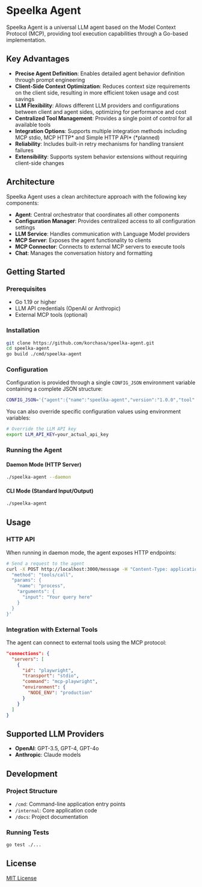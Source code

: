 # Speelka Agent

Speelka Agent is a universal LLM agent based on the Model Context Protocol (MCP), providing tool execution capabilities through a Go-based implementation.

## Key Advantages

- **Precise Agent Definition**: Enables detailed agent behavior definition through prompt engineering
- **Client-Side Context Optimization**: Reduces context size requirements on the client side, resulting in more efficient token usage and cost savings
- **LLM Flexibility**: Allows different LLM providers and configurations between client and agent sides, optimizing for performance and cost
- **Centralized Tool Management**: Provides a single point of control for all available tools
- **Integration Options**: Supports multiple integration methods including MCP stdio, MCP HTTP* and Simple HTTP API* (*planned)
- **Reliability**: Includes built-in retry mechanisms for handling transient failures
- **Extensibility**: Supports system behavior extensions without requiring client-side changes

## Architecture

Speelka Agent uses a clean architecture approach with the following key components:

- **Agent**: Central orchestrator that coordinates all other components
- **Configuration Manager**: Provides centralized access to all configuration settings
- **LLM Service**: Handles communication with Language Model providers
- **MCP Server**: Exposes the agent functionality to clients
- **MCP Connector**: Connects to external MCP servers to execute tools
- **Chat**: Manages the conversation history and formatting

## Getting Started

### Prerequisites

- Go 1.19 or higher
- LLM API credentials (OpenAI or Anthropic)
- External MCP tools (optional)

### Installation

```bash
git clone https://github.com/korchasa/speelka-agent.git
cd speelka-agent
go build ./cmd/speelka-agent
```

### Configuration

Configuration is provided through a single `CONFIG_JSON` environment variable containing a complete JSON structure:

```bash
CONFIG_JSON='{"agent":{"name":"speelka-agent","version":"1.0.0","tool":{"name":"process","description":"Process tool for handling user queries with LLM","argument_name":"input","argument_description":"User query to process"},"llm":{"provider":"openai","api_key":"your_api_key_here","model":"gpt-4o","max_tokens":0,"temperature":0.7,"prompt_template":"You are a helpful AI assistant...","retry":{"max_retries":3,"initial_backoff":1.0,"max_backoff":30.0,"backoff_multiplier":2.0}},"connections":{"servers":[{"id":"server-id-1","transport":"stdio","command":"docker","arguments":["run","-i","--rm","mcp/time"],"environment":{"NODE_ENV":"production"}}],"retry":{"max_retries":3,"initial_backoff":1.0,"max_backoff":30.0,"backoff_multiplier":2.0}}},"runtime":{"log":{"level":"info","output":"stdout"},"transports":{"stdio":{"enabled":true,"buffer_size":8192,"auto_detect":false},"http":{"enabled":true,"host":"localhost","port":3000}}}}'
```

You can also override specific configuration values using environment variables:

```bash
# Override the LLM API key
export LLM_API_KEY=your_actual_api_key
```

### Running the Agent

#### Daemon Mode (HTTP Server)

```bash
./speelka-agent --daemon
```

#### CLI Mode (Standard Input/Output)

```bash
./speelka-agent
```

## Usage

### HTTP API

When running in daemon mode, the agent exposes HTTP endpoints:

```bash
# Send a request to the agent
curl -X POST http://localhost:3000/message -H "Content-Type: application/json" -d '{
  "method": "tools/call",
  "params": {
    "name": "process",
    "arguments": {
      "input": "Your query here"
    }
  }
}'
```

### Integration with External Tools

The agent can connect to external tools using the MCP protocol:

```json
"connections": {
  "servers": [
    {
      "id": "playwright",
      "transport": "stdio",
      "command": "mcp-playwright",
      "environment": {
        "NODE_ENV": "production"
      }
    }
  ]
}
```

## Supported LLM Providers

- **OpenAI**: GPT-3.5, GPT-4, GPT-4o
- **Anthropic**: Claude models

## Development

### Project Structure

- `/cmd`: Command-line application entry points
- `/internal`: Core application code
- `/docs`: Project documentation

### Running Tests

```bash
go test ./...
```

## License

[MIT License](LICENSE)